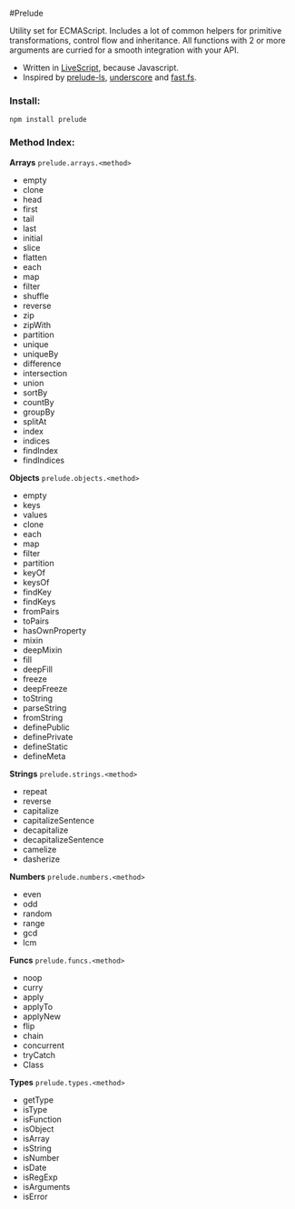 #Prelude

Utility set for ECMAScript.
Includes a lot of common helpers for primitive transformations, control flow and inheritance.
All functions with 2 or more arguments are curried for a smooth integration with your API.

- Written in <a href="http://www.livescript.net">LiveScript</a>, because Javascript.
- Inspired by
<a href="http://www.preludels.com/">prelude-ls</a>,
<a href="http://underscorejs.org/">underscore</a> and
<a href="https://github.com/codemix/fast.js">fast.fs</a>.

### Install:

    npm install prelude

### Method Index:

**Arrays** `prelude.arrays.<method>`

- empty
- clone
- head
- first
- tail
- last
- initial
- slice
- flatten
- each
- map
- filter
- shuffle
- reverse
- zip
- zipWith
- partition
- unique
- uniqueBy
- difference
- intersection
- union
- sortBy
- countBy
- groupBy
- splitAt
- index
- indices
- findIndex
- findIndices

**Objects** `prelude.objects.<method>`

- empty
- keys
- values
- clone
- each
- map
- filter
- partition
- keyOf
- keysOf
- findKey
- findKeys
- fromPairs
- toPairs
- hasOwnProperty
- mixin
- deepMixin
- fill
- deepFill
- freeze
- deepFreeze
- toString
- parseString
- fromString
- definePublic
- definePrivate
- defineStatic
- defineMeta

**Strings** `prelude.strings.<method>`

- repeat
- reverse
- capitalize
- capitalizeSentence
- decapitalize
- decapitalizeSentence
- camelize
- dasherize

**Numbers** `prelude.numbers.<method>`

- even
- odd
- random
- range
- gcd
- lcm

**Funcs** `prelude.funcs.<method>`

- noop
- curry
- apply
- applyTo
- applyNew
- flip
- chain
- concurrent
- tryCatch
- Class

**Types** `prelude.types.<method>`

- getType
- isType
- isFunction
- isObject
- isArray
- isString
- isNumber
- isDate
- isRegExp
- isArguments
- isError
